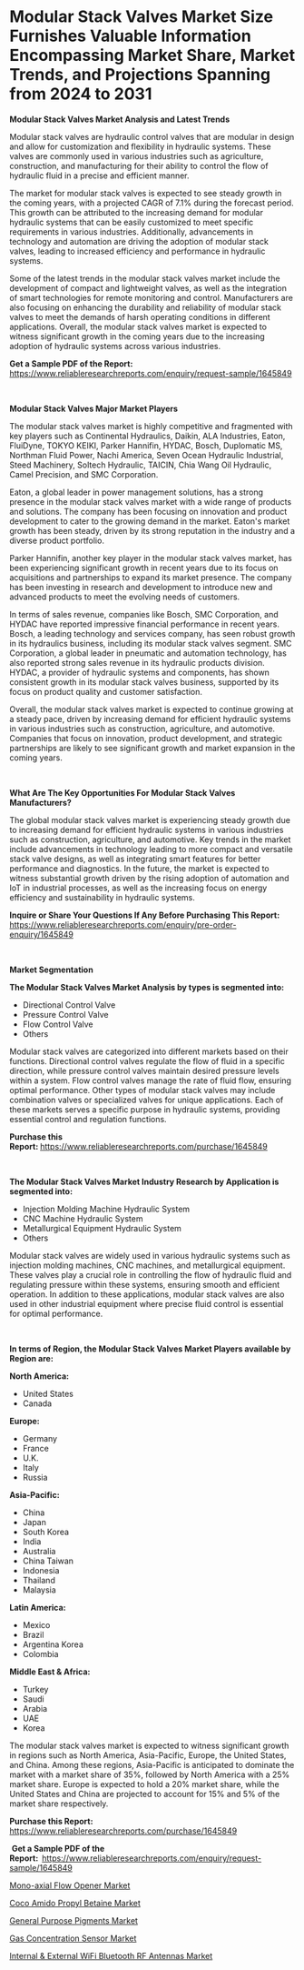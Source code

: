 <p><h1>Modular Stack Valves Market Size Furnishes Valuable Information Encompassing Market Share, Market Trends, and Projections Spanning from 2024 to 2031</h1></p><p><strong>Modular Stack Valves Market Analysis and Latest Trends</strong></p>
<p><p>Modular stack valves are hydraulic control valves that are modular in design and allow for customization and flexibility in hydraulic systems. These valves are commonly used in various industries such as agriculture, construction, and manufacturing for their ability to control the flow of hydraulic fluid in a precise and efficient manner.</p><p>The market for modular stack valves is expected to see steady growth in the coming years, with a projected CAGR of 7.1% during the forecast period. This growth can be attributed to the increasing demand for modular hydraulic systems that can be easily customized to meet specific requirements in various industries. Additionally, advancements in technology and automation are driving the adoption of modular stack valves, leading to increased efficiency and performance in hydraulic systems.</p><p>Some of the latest trends in the modular stack valves market include the development of compact and lightweight valves, as well as the integration of smart technologies for remote monitoring and control. Manufacturers are also focusing on enhancing the durability and reliability of modular stack valves to meet the demands of harsh operating conditions in different applications. Overall, the modular stack valves market is expected to witness significant growth in the coming years due to the increasing adoption of hydraulic systems across various industries.</p></p>
<p><strong>Get a Sample PDF of the Report:&nbsp;</strong> <a href="https://www.reliableresearchreports.com/enquiry/request-sample/1645849">https://www.reliableresearchreports.com/enquiry/request-sample/1645849</a></p>
<p>&nbsp;</p>
<p><strong>Modular Stack Valves Major Market Players</strong></p>
<p><p>The modular stack valves market is highly competitive and fragmented with key players such as Continental Hydraulics, Daikin, ALA Industries, Eaton, FluiDyne, TOKYO KEIKI, Parker Hannifin, HYDAC, Bosch, Duplomatic MS, Northman Fluid Power, Nachi America, Seven Ocean Hydraulic Industrial, Steed Machinery, Soltech Hydraulic, TAICIN, Chia Wang Oil Hydraulic, Camel Precision, and SMC Corporation.</p><p>Eaton, a global leader in power management solutions, has a strong presence in the modular stack valves market with a wide range of products and solutions. The company has been focusing on innovation and product development to cater to the growing demand in the market. Eaton's market growth has been steady, driven by its strong reputation in the industry and a diverse product portfolio.</p><p>Parker Hannifin, another key player in the modular stack valves market, has been experiencing significant growth in recent years due to its focus on acquisitions and partnerships to expand its market presence. The company has been investing in research and development to introduce new and advanced products to meet the evolving needs of customers.</p><p>In terms of sales revenue, companies like Bosch, SMC Corporation, and HYDAC have reported impressive financial performance in recent years. Bosch, a leading technology and services company, has seen robust growth in its hydraulics business, including its modular stack valves segment. SMC Corporation, a global leader in pneumatic and automation technology, has also reported strong sales revenue in its hydraulic products division. HYDAC, a provider of hydraulic systems and components, has shown consistent growth in its modular stack valves business, supported by its focus on product quality and customer satisfaction.</p><p>Overall, the modular stack valves market is expected to continue growing at a steady pace, driven by increasing demand for efficient hydraulic systems in various industries such as construction, agriculture, and automotive. Companies that focus on innovation, product development, and strategic partnerships are likely to see significant growth and market expansion in the coming years.</p></p>
<p>&nbsp;</p>
<p><strong>What Are The Key Opportunities For Modular Stack Valves Manufacturers?</strong></p>
<p><p>The global modular stack valves market is experiencing steady growth due to increasing demand for efficient hydraulic systems in various industries such as construction, agriculture, and automotive. Key trends in the market include advancements in technology leading to more compact and versatile stack valve designs, as well as integrating smart features for better performance and diagnostics. In the future, the market is expected to witness substantial growth driven by the rising adoption of automation and IoT in industrial processes, as well as the increasing focus on energy efficiency and sustainability in hydraulic systems.</p></p>
<p><strong>Inquire or Share Your Questions If Any Before Purchasing This Report:</strong> <a href="https://www.reliableresearchreports.com/enquiry/pre-order-enquiry/1645849">https://www.reliableresearchreports.com/enquiry/pre-order-enquiry/1645849</a></p>
<p>&nbsp;</p>
<p><strong>Market Segmentation</strong></p>
<p><strong>The Modular Stack Valves Market Analysis by types is segmented into:</strong></p>
<p><ul><li>Directional Control Valve</li><li>Pressure Control Valve</li><li>Flow Control Valve</li><li>Others</li></ul></p>
<p><p>Modular stack valves are categorized into different markets based on their functions. Directional control valves regulate the flow of fluid in a specific direction, while pressure control valves maintain desired pressure levels within a system. Flow control valves manage the rate of fluid flow, ensuring optimal performance. Other types of modular stack valves may include combination valves or specialized valves for unique applications. Each of these markets serves a specific purpose in hydraulic systems, providing essential control and regulation functions.</p></p>
<p><strong>Purchase this Report:&nbsp;</strong><a href="https://www.reliableresearchreports.com/purchase/1645849">https://www.reliableresearchreports.com/purchase/1645849</a></p>
<p>&nbsp;</p>
<p><strong>The Modular Stack Valves Market Industry Research by Application is segmented into:</strong></p>
<p><ul><li>Injection Molding Machine Hydraulic System</li><li>CNC Machine Hydraulic System</li><li>Metallurgical Equipment Hydraulic System</li><li>Others</li></ul></p>
<p><p>Modular stack valves are widely used in various hydraulic systems such as injection molding machines, CNC machines, and metallurgical equipment. These valves play a crucial role in controlling the flow of hydraulic fluid and regulating pressure within these systems, ensuring smooth and efficient operation. In addition to these applications, modular stack valves are also used in other industrial equipment where precise fluid control is essential for optimal performance.</p></p>
<p>&nbsp;</p>
<p><strong>In terms of Region, the Modular Stack Valves Market Players available by Region are:</strong></p>
<p>
    <p> <strong> North America: </strong>
        <ul>
            <li>United States</li>
            <li>Canada</li>
        </ul>
        </p> 
    <p> <strong> Europe: </strong>
        <ul>
            <li>Germany</li>
            <li>France</li>
            <li>U.K.</li>
            <li>Italy</li>
            <li>Russia</li>
        </ul>
        </p> 
    <p> <strong> Asia-Pacific: </strong>
        <ul>
            <li>China</li>
            <li>Japan</li>
            <li>South Korea</li>
            <li>India</li>
            <li>Australia</li>
            <li>China Taiwan</li>
            <li>Indonesia</li>
            <li>Thailand</li>
            <li>Malaysia</li>
        </ul>
        </p> 
    <p> <strong> Latin America: </strong>
        <ul>
            <li>Mexico</li>
            <li>Brazil</li>
            <li>Argentina Korea</li>
            <li>Colombia</li>
        </ul>
        </p> 
    <p> <strong> Middle East & Africa: </strong>
        <ul>
            <li>Turkey</li>
            <li>Saudi</li>
            <li>Arabia</li>
            <li>UAE</li>
            <li>Korea</li>
        </ul>
    </p>
    </p>
<p><p>The modular stack valves market is expected to witness significant growth in regions such as North America, Asia-Pacific, Europe, the United States, and China. Among these regions, Asia-Pacific is anticipated to dominate the market with a market share of 35%, followed by North America with a 25% market share. Europe is expected to hold a 20% market share, while the United States and China are projected to account for 15% and 5% of the market share respectively.</p></p>
<p><strong>Purchase this Report: </strong><a href="https://www.reliableresearchreports.com/purchase/1645849">https://www.reliableresearchreports.com/purchase/1645849</a></p>
<p>&nbsp;<strong>Get a Sample PDF of the Report:&nbsp;&nbsp;</strong><a href="https://www.reliableresearchreports.com/enquiry/request-sample/1645849">https://www.reliableresearchreports.com/enquiry/request-sample/1645849</a></p>
<p><strong></strong></p>
<p><p><a href="https://github.com/ruddyyedelwadw/Market-Research-Report-List-1/blob/main/mono-axial-flow-opener-market.md">Mono-axial Flow Opener Market</a></p><p><a href="https://view.publitas.com/reportprime-1/coco-amido-propyl-betaine-market-challenges-opportunities-and-growth-drivers-and-major-market-players-forecasted-for-period-from-2024-2031/">Coco Amido Propyl Betaine Market</a></p><p><a href="https://picayune-night-cbd.notion.site/General-Purpose-Pigments-Market-Growth-Market-Trends-COVID-19-Impact-and-Forecasts-for-period-fro-baab33934cb74bb5966dbba80247877b">General Purpose Pigments Market</a></p><p><a href="https://view.publitas.com/reportprime-1/gas-concentration-sensor-market-research-report-forecasted-for-period-from-2024-2031-by-market-type-market-application-and-region/">Gas Concentration Sensor Market</a></p><p><a href="https://valiant-lunge-8fe.notion.site/Internal-External-WiFi-Bluetooth-RF-Antennas-Market-Growth-Market-Trends-COVID-19-Impact-and-Fo-1ddfc2dc02e1497f88f10e6b97fef92f">Internal & External WiFi Bluetooth RF Antennas Market</a></p></p>
